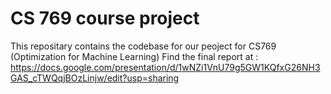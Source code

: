 # CS 769 course project
This repositary contains the codebase for our peoject for CS769 (Optimization for Machine Learning)
Find the final report at : https://docs.google.com/presentation/d/1wNZi1VnU79g5GW1KQfxG26NH3GAS_cTWQqjBOzLinjw/edit?usp=sharing
